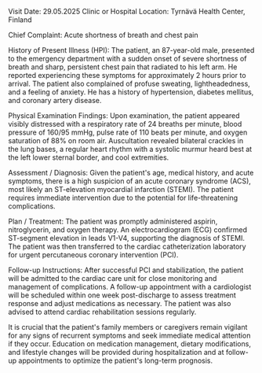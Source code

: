  Visit Date: 29.05.2025
Clinic or Hospital Location: Tyrnävä Health Center, Finland

Chief Complaint: Acute shortness of breath and chest pain

History of Present Illness (HPI): The patient, an 87-year-old male, presented to the emergency department with a sudden onset of severe shortness of breath and sharp, persistent chest pain that radiated to his left arm. He reported experiencing these symptoms for approximately 2 hours prior to arrival. The patient also complained of profuse sweating, lightheadedness, and a feeling of anxiety. He has a history of hypertension, diabetes mellitus, and coronary artery disease.

Physical Examination Findings: Upon examination, the patient appeared visibly distressed with a respiratory rate of 24 breaths per minute, blood pressure of 160/95 mmHg, pulse rate of 110 beats per minute, and oxygen saturation of 88% on room air. Auscultation revealed bilateral crackles in the lung bases, a regular heart rhythm with a systolic murmur heard best at the left lower sternal border, and cool extremities.

Assessment / Diagnosis: Given the patient's age, medical history, and acute symptoms, there is a high suspicion of an acute coronary syndrome (ACS), most likely an ST-elevation myocardial infarction (STEMI). The patient requires immediate intervention due to the potential for life-threatening complications.

Plan / Treatment: The patient was promptly administered aspirin, nitroglycerin, and oxygen therapy. An electrocardiogram (ECG) confirmed ST-segment elevation in leads V1-V4, supporting the diagnosis of STEMI. The patient was then transferred to the cardiac catheterization laboratory for urgent percutaneous coronary intervention (PCI).

Follow-up Instructions: After successful PCI and stabilization, the patient will be admitted to the cardiac care unit for close monitoring and management of complications. A follow-up appointment with a cardiologist will be scheduled within one week post-discharge to assess treatment response and adjust medications as necessary. The patient was also advised to attend cardiac rehabilitation sessions regularly.

It is crucial that the patient's family members or caregivers remain vigilant for any signs of recurrent symptoms and seek immediate medical attention if they occur. Education on medication management, dietary modifications, and lifestyle changes will be provided during hospitalization and at follow-up appointments to optimize the patient's long-term prognosis.